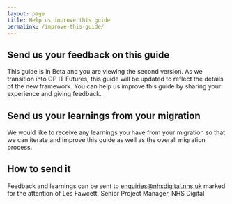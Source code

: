 ```yaml
---
layout: page
title: Help us improve this guide
permalink: /improve-this-guide/
---
```


## Send us your feedback on this guide

This guide is in Beta and you are viewing the second version. As we transition into GP IT Futures, this guide will be updated to reflect the details of the new framework. You can help us improve this guide by sharing your experience and giving feedback.
<!-- [UPLIFT] mentioned this is the second version -->

## Send us your learnings from your migration

We would like to receive any learnings you have from your migration so that we can iterate and improve this guide as well as the overall migration process.


## How to send it

Feedback and learnings can be sent to <a href="mailto:enquiries@nhsdigital.nhs.uk?subject=Practice%20migration%20feedback%20-%20FAO%20Les%20Fawcett,%20NHS%20Digital&body=For%20the%20attention%20of%20Les%20Fawcett,%20Senior%20Project%20Manager,%20NHS Digital">enquiries@nhsdigital.nhs.uk</a> marked for the attention of Les Fawcett, Senior Project Manager, NHS Digital
